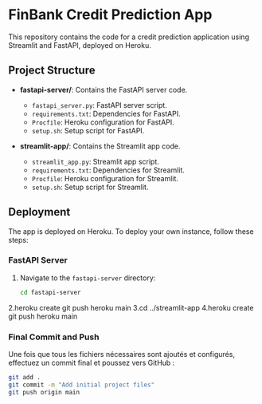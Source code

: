 # FinBank Credit Prediction App

This repository contains the code for a credit prediction application using Streamlit and FastAPI, deployed on Heroku.

## Project Structure

- **fastapi-server/**: Contains the FastAPI server code.
  - `fastapi_server.py`: FastAPI server script.
  - `requirements.txt`: Dependencies for FastAPI.
  - `Procfile`: Heroku configuration for FastAPI.
  - `setup.sh`: Setup script for FastAPI.

- **streamlit-app/**: Contains the Streamlit app code.
  - `streamlit_app.py`: Streamlit app script.
  - `requirements.txt`: Dependencies for Streamlit.
  - `Procfile`: Heroku configuration for Streamlit.
  - `setup.sh`: Setup script for Streamlit.

## Deployment

The app is deployed on Heroku. To deploy your own instance, follow these steps:

### FastAPI Server

1. Navigate to the `fastapi-server` directory:
   ```bash
   cd fastapi-server
2.heroku create
git push heroku main
3.cd ../streamlit-app
4.heroku create
git push heroku main



### Final Commit and Push

Une fois que tous les fichiers nécessaires sont ajoutés et configurés, effectuez un commit final et poussez vers GitHub :

```bash
git add .
git commit -m "Add initial project files"
git push origin main
